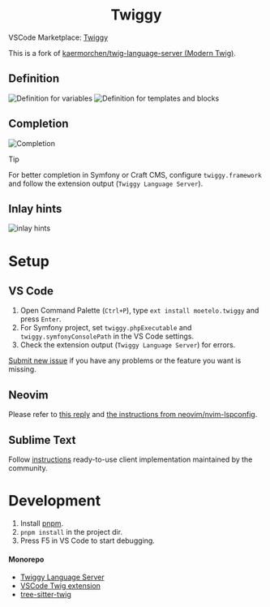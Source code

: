<p>
    <h1 align="center">Twiggy</h1>
</p>

VSCode Marketplace: [Twiggy](https://marketplace.visualstudio.com/items?itemName=moetelo.twiggy)

This is a fork of [kaermorchen/twig-language-server (Modern Twig)](https://github.com/kaermorchen/twig-language-server).

## Definition
![Definition for variables](https://github.com/moetelo/twiggy/assets/17011936/e24c1d26-1606-4354-a5b4-9d28976c983b)
![Definition for templates and blocks](https://github.com/moetelo/twiggy/assets/17011936/d192a359-d2c1-471b-bd08-79c847cfeb9e)

## Completion
![Completion](https://github.com/moetelo/twiggy/assets/17011936/b5a7b411-b7c3-4411-b4bb-c3a244dc71f6)

> [!TIP]
> For better completion in Symfony or Craft CMS, configure `twiggy.framework` and follow the extension output (`Twiggy Language Server`).

## Inlay hints
![inlay hints](https://github.com/moetelo/twiggy/assets/17011936/ae833425-06e9-4c55-84d2-47b152bae51a)

# Setup
## VS Code
1. Open Command Palette (`Ctrl+P`), type `ext install moetelo.twiggy` and press `Enter`.
1. For Symfony project, set `twiggy.phpExecutable` and `twiggy.symfonyConsolePath` in the VS Code settings.
1. Check the extension output (`Twiggy Language Server`) for errors.

[Submit new issue](https://github.com/moetelo/twiggy/issues/new) if you have any problems or the feature you want is missing.

## Neovim
Please refer to [this reply](https://github.com/moetelo/twiggy/issues/12#issuecomment-2044309054) and [the instructions from neovim/nvim-lspconfig](https://github.com/neovim/nvim-lspconfig/blob/master/doc/configs.md#twiggy_language_server).

## Sublime Text
Follow [instructions](https://github.com/sublimelsp/LSP-twiggy) ready-to-use client implementation maintained by the community.


# Development
1. Install [pnpm](https://pnpm.io/installation).
1. `pnpm install` in the project dir.
1. Press F5 in VS Code to start debugging.

#### Monorepo
- [Twiggy Language Server](packages/language-server/)
- [VSCode Twig extension](packages/vscode/)
- [tree-sitter-twig](packages/tree-sitter-twig/)
